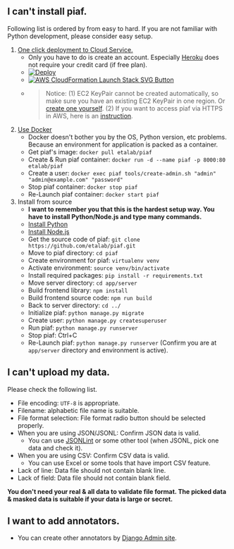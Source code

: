 ## I can't install piaf.

Following list is ordered by from easy to hard. If you are not familiar with Python development, please consider easy setup.

1. [One click deployment to Cloud Service.](https://github.com/etalab/piaf#deployment)
   * Only you have to do is create an account. Especially [Heroku](https://www.heroku.com/home) does not require your credit card (if free plan).
   * [![Deploy](https://www.herokucdn.com/deploy/button.svg)](https://heroku.com/deploy)
   * [![AWS CloudFormation Launch Stack SVG Button](https://cdn.rawgit.com/buildkite/cloudformation-launch-stack-button-svg/master/launch-stack.svg)](https://us-east-1.console.aws.amazon.com/cloudformation/home?region=us-east-1#/stacks/create/review?templateURL=https://s3-external-1.amazonaws.com/cf-templates-10vry9l3mp71r-us-east-1/20190732wl-new.templatexloywxxyimi&stackName=piaf)
   * > Notice: (1) EC2 KeyPair cannot be created automatically, so make sure you have an existing EC2 KeyPair in one region. Or [create one yourself](https://docs.aws.amazon.com/AWSEC2/latest/UserGuide/ec2-key-pairs.html#having-ec2-create-your-key-pair). (2) If you want to access piaf via HTTPS in AWS, here is an [instruction](https://github.com/etalab/piaf/wiki/HTTPS-setting-for-piaf-in-AWS).
2. [Use Docker](https://docs.docker.com/install/)
   * Docker doesn't bother you by the OS, Python version, etc problems. Because an environment for application is packed as a container.
   * Get piaf's image: `docker pull etalab/piaf`
   * Create & Run piaf container: `docker run -d --name piaf -p 8000:80 etalab/piaf`
   * Create a user: `docker exec piaf tools/create-admin.sh "admin" "admin@example.com" "password"`
   * Stop piaf container: `docker stop piaf`
   * Re-Launch piaf container: `docker start piaf`
3. Install from source
   * **I want to remember you that this is the hardest setup way. You have to install Python/Node.js and type many commands.**
   * [Install Python](https://www.python.org/downloads/)
   * [Install Node.js](https://nodejs.org/en/download/)
   * Get the source code of piaf: `git clone https://github.com/etalab/piaf.git`
   * Move to piaf directory: `cd piaf`
   * Create environment for piaf: `virtualenv venv`
   * Activate environment: `source venv/bin/activate`
   * Install required packages: `pip install -r requirements.txt`
   * Move server directory: `cd app/server`
   * Build frontend library: `npm install`
   * Build frontend source code: `npm run build`
   * Back to server directory: `cd ../`
   * Initialize piaf: `python manage.py migrate`
   * Create user: `python manage.py createsuperuser`
   * Run piaf: `python manage.py runserver`
   * Stop piaf: Ctrl+C
   * Re-Launch piaf: `python manage.py runserver` (Confirm you are at `app/server` directory and environment is active).

## I can't upload my data.

Please check the following list.

- File encoding: `UTF-8` is appropriate.
- Filename: alphabetic file name is suitable.
- File format selection: File format radio button should be selected properly.
- When you are using JSON/JSONL: Confirm JSON data is valid.
  - You can use [JSONLint](https://jsonlint.com/) or some other tool (when JSONL, pick one data and check it).
- When you are using CSV: Confirm CSV data is valid.
  - You can use Excel or some tools that have import CSV feature.
- Lack of line: Data file should not contain blank line.
- Lack of field: Data file should not contain blank field.

**You don't need your real & all data to validate file format. The picked data & masked data is suitable if your data is large or secret.**

## I want to add annotators.

* You can create other annotators by [Django Admin site](https://djangobook.com/django-admin-site/).
